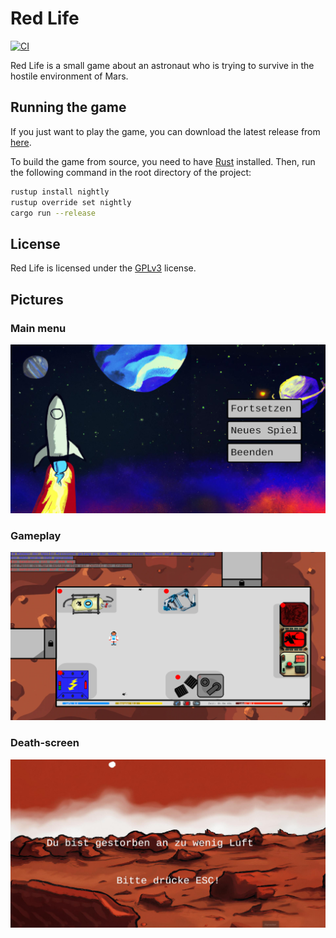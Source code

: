 # Red Life
[![CI](https://github.com/red-life-project/red-life/actions/workflows/ci.yml/badge.svg)](https://github.com/red-life-project/red-life/actions/workflows/rust.yml)

Red Life is a small game about an astronaut who is trying to survive in the hostile environment of Mars.

## Running the game
If you just want to play the game, you can download the latest release from
[here](https://github.com/red-life-project/red-life/releases).

To build the game from source, you need to have [Rust](https://rustup.rs) installed. Then, run the following command in
the root directory of the project:
```bash
rustup install nightly
rustup override set nightly
cargo run --release
```

## License
Red Life is licensed under the [GPLv3](https://www.gnu.org/licenses/gpl-3.0.en.html) license.
## Pictures

### Main menu

![Main menu](pictures/start_menu.jpg)

### Gameplay

![Gameplay](pictures/ingame.png)

### Death-screen

![Deathscreen](pictures/death.jpg)




